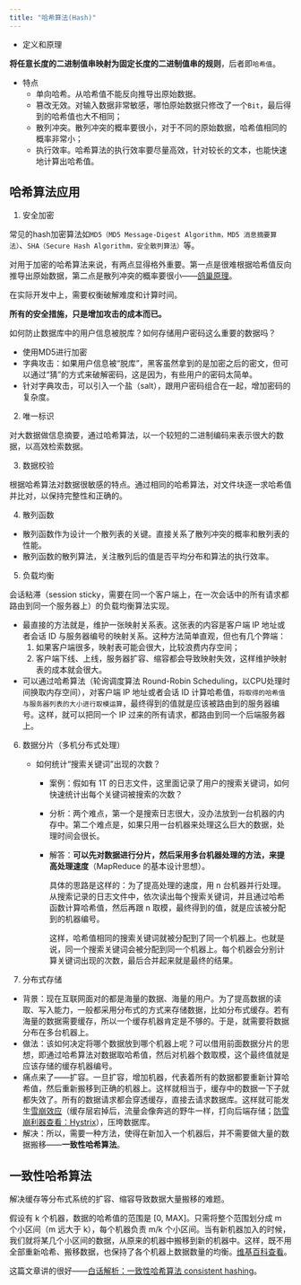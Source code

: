```yaml
---
title: "哈希算法(Hash)"
---
```


- 定义和原理

**将任意长度的二进制值串映射为固定长度的二进制值串的规则**，后者即`哈希值`。

- 特点
  - 单向哈希。从哈希值不能反向推导出原始数据。
  - 篡改无效。对输入数据非常敏感，哪怕原始数据只修改了一个`Bit`，最后得到的哈希值也大不相同；
  - 散列冲突。散列冲突的概率要很小，对于不同的原始数据，哈希值相同的概率非常小；
  - 执行效率。哈希算法的执行效率要尽量高效，针对较长的文本，也能快速地计算出哈希值。

## 哈希算法应用

1. 安全加密

  常见的hash加密算法如`MD5（MD5 Message-Digest Algorithm，MD5 消息摘要算法）`、`SHA（Secure Hash Algorithm，安全散列算法）`等。

  对用于加密的哈希算法来说，有两点显得格外重要。第一点是很难根据哈希值反向推导出原始数据，第二点是散列冲突的概率要很小——[鸽巢原理](https://wiki.mbalib.com/wiki/鸽巢原理)。

  在实际开发中上，需要权衡破解难度和计算时间。

  **所有的安全措施，只是增加攻击的成本而已。**

  如何防止数据库中的用户信息被脱库？如何存储用户密码这么重要的数据吗？

  - 使用MD5进行加密
  - 字典攻击：如果用户信息被“脱库”，黑客虽然拿到的是加密之后的密文，但可以通过“猜”的方式来破解密码，这是因为，有些用户的密码太简单。
  - 针对字典攻击，可以引入一个盐（salt），跟用户密码组合在一起，增加密码的复杂度。

2. 唯一标识

  对大数据做信息摘要，通过哈希算法，以一个较短的二进制编码来表示很大的数据，以高效检索数据。

3. 数据校验

  根据哈希算法对数据很敏感的特点。通过相同的哈希算法，对文件块逐一求哈希值并比对，以保持完整性和正确的。

4. 散列函数

  - 散列函数作为设计一个散列表的关键。直接关系了散列冲突的概率和散列表的性能。
  - 散列函数的散列算法，关注散列后的值是否平均分布和算法的执行效率。

5. 负载均衡

  会话粘滞（session sticky，需要在同一个客户端上，在一次会话中的所有请求都路由到同一个服务器上）的负载均衡算法实现。

  - 最直接的方法就是，维护一张映射关系表。这张表的内容是客户端 IP 地址或者会话 ID 与服务器编号的映射关系。这种方法简单直观，但也有几个弊端：
    1. 如果客户端很多，映射表可能会很大，比较浪费内存空间；
    2. 客户端下线、上线，服务器扩容、缩容都会导致映射失效，这样维护映射表的成本就会很大。
  - 可以通过哈希算法（轮询调度算法 Round-Robin Scheduling，以CPU处理时间换取内存空间），对客户端 IP 地址或者会话 ID 计算哈希值，`将取得的哈希值与服务器列表的大小进行取模运算`，最终得到的值就是应该被路由到的服务器编号。这样，就可以把同一个 IP 过来的所有请求，都路由到同一个后端服务器上。

6. 数据分片（多机分布式处理）
    - 如何统计“搜索关键词”出现的次数？
        - 案例：假如有 1T 的日志文件，这里面记录了用户的搜索关键词，如何快速统计出每个关键词被搜索的次数？
        - 分析：两个难点，第一个是搜索日志很大，没办法放到一台机器的内存中。第二个难点是，如果只用一台机器来处理这么巨大的数据，处理时间会很长。
        - 解答：**可以先对数据进行分片，然后采用多台机器处理的方法，来提高处理速度**（MapReduce 的基本设计思想）。
        
          具体的思路是这样的：为了提高处理的速度，用 n 台机器并行处理。从搜索记录的日志文件中，依次读出每个搜索关键词，并且通过哈希函数计算哈希值，然后再跟 n 取模，最终得到的值，就是应该被分配到的机器编号。

          这样，哈希值相同的搜索关键词就被分配到了同一个机器上。也就是说，同一个搜索关键词会被分配到同一个机器上。每个机器会分别计算关键词出现的次数，最后合并起来就是最终的结果。

7. 分布式存储

  - 背景：现在互联网面对的都是海量的数据、海量的用户。为了提高数据的读取、写入能力，一般都采用分布式的方式来存储数据，比如分布式缓存。若有海量的数据需要缓存，所以一个缓存机器肯定是不够的。于是，就需要将数据分布在多台机器上。
  - 做法：该如何决定将哪个数据放到哪个机器上呢？可以借用前面数据分片的思想，即通过哈希算法对数据取哈希值，然后对机器个数取模，这个最终值就是应该存储的缓存机器编号。
  - 痛点来了——扩容。一旦扩容，增加机器，代表着所有的数据都要重新计算哈希值，然后重新搬移到正确的机器上。这样就相当于，缓存中的数据一下子就都失效了。所有的数据请求都会穿透缓存，直接去请求数据库。这样就可能发生[雪崩效应](https://zh.wikipedia.org/wiki/%E9%9B%AA%E5%B4%A9%E6%95%88%E5%BA%94)（缓存层宕掉后，流量会像奔逃的野牛一样，打向后端存储；[防雪崩利器查看：Hystrix](https://segmentfault.com/a/1190000005988895)），压垮数据库。
  - 解决：所以，需要一种方法，使得在新加入一个机器后，并不需要做大量的数据搬移——**一致性哈希算法**。

## 一致性哈希算法

解决缓存等分布式系统的扩容、缩容导致数据大量搬移的难题。

假设有 k 个机器，数据的哈希值的范围是 [0, MAX]。只需将整个范围划分成 m 个小区间（m 远大于 k），每个机器负责 m/k 个小区间。当有新机器加入的时候，我们就将某几个小区间的数据，从原来的机器中搬移到新的机器中。这样，既不用全部重新哈希、搬移数据，也保持了各个机器上数据数量的均衡。[维基百科查看](https://en.wikipedia.org/wiki/Consistent_hashing)。

这篇文章讲的很好——[白话解析：一致性哈希算法 consistent hashing](http://www.zsythink.net/archives/1182)。
